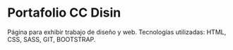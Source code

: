 <h1> Portafolio CC Disin</h1>
<p> Página para exhibir trabajo de diseño y web.
Tecnologías utilizadas: HTML, CSS, SASS, GIT, BOOTSTRAP.
</p>